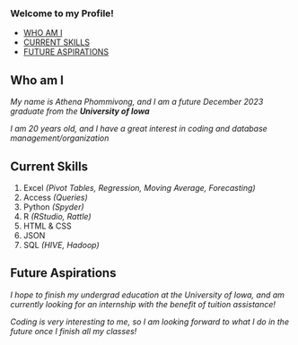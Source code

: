 ### Welcome to my Profile!

- [WHO AM I](#Who-am-I)
- [CURRENT SKILLS](#Current-Skills)
- [FUTURE ASPIRATIONS](#Future-Aspirations)

## Who am I 

*My name is Athena Phommivong, and I am a future December 2023 graduate from the **University of Iowa***

*I am 20 years old, and I have a great interest in coding and database management/organization*

## Current Skills
1. Excel *(Pivot Tables, Regression, Moving Average, Forecasting)*
2. Access *(Queries)*
3. Python *(Spyder)*
4. R *(RStudio, Rattle)*
5. HTML & CSS
6. JSON
7. SQL *(HIVE, Hadoop)*

## Future Aspirations

*I hope to finish my undergrad education at the University of Iowa, and am currently looking for an internship with the benefit of tuition assistance!*

*Coding is very interesting to me, so I am looking forward to what I do in the future once I finish all my classes!*

